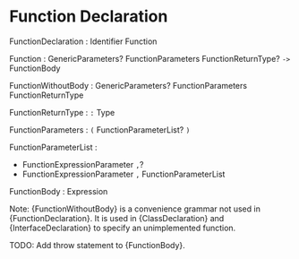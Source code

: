 # Function Declaration

FunctionDeclaration : Identifier Function

Function : GenericParameters? FunctionParameters FunctionReturnType? `->` FunctionBody

FunctionWithoutBody : GenericParameters? FunctionParameters FunctionReturnType

FunctionReturnType : `:` Type

FunctionParameters : `(` FunctionParameterList? `)`

FunctionParameterList :
  - FunctionExpressionParameter `,`?
  - FunctionExpressionParameter `,` FunctionParameterList

FunctionBody : Expression

Note: {FunctionWithoutBody} is a convenience grammar not used in {FunctionDeclaration}. It is used in {ClassDeclaration} and {InterfaceDeclaration} to specify an unimplemented function.

TODO: Add throw statement to {FunctionBody}.
